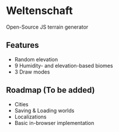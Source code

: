 # Weltenschaft
 Open-Source JS terrain generator

## Features
* Random elevation
* 9 Humidity- and elevation-based biomes
* 3 Draw modes

## Roadmap (To be added)
* Cities
* Saving & Loading worlds
* Localizations
* Basic in-browser implementation
